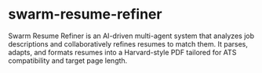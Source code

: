 # swarm-resume-refiner
Swarm Resume Refiner is an AI-driven multi-agent system that analyzes job descriptions and collaboratively refines resumes to match them. It parses, adapts, and formats resumes into a Harvard-style PDF tailored for ATS compatibility and target page length.
